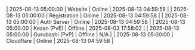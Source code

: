 | 2025-08-13 05:00:00 | Website | Online | 2025-08-13 04:59:58 |
| 2025-08-13 05:00:00 | Registration | Online | 2025-08-13 04:59:58 |
| 2025-08-13 05:00:00 | Auth Server | Online | 2025-08-13 04:59:58 |
| 2025-08-13 05:00:00 | Kezan (PvE) | Offline | 2025-08-03 17:58:02 |
| 2025-08-13 05:00:00 | Gurubashi (PvP) | Offline | N/A |
| 2025-08-13 05:00:00 | Cloudflare | Online | 2025-08-13 04:59:58 |
